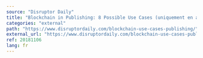 ```yaml
---
source: "Disruptor Daily"
title: "Blockchain in Publishing: 8 Possible Use Cases (uniquement en anglais)"
categories: "external"
path: "https://www.disruptordaily.com/blockchain-use-cases-publishing/"
external_url: "https://www.disruptordaily.com/blockchain-use-cases-publishing/"
ref: 20181106
lang: fr
---
```

